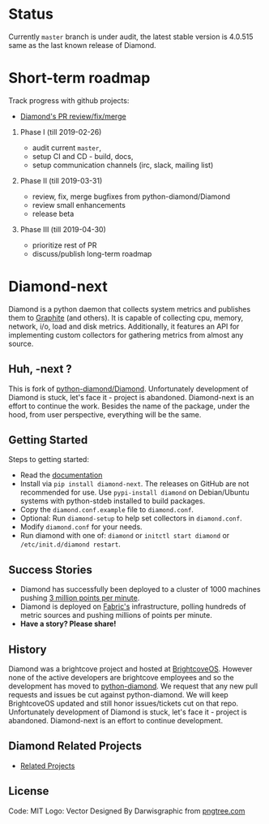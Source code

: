 # Status

Currently `master` branch is under audit, the latest stable version is 4.0.515 same as the last known release of Diamond.

# Short-term roadmap

Track progress with github projects:
 - [Diamond's PR review/fix/merge](https://github.com/diamond-next/diamond-next/projects/1)

  1. Phase I (till 2019-02-26)
      - audit current `master`,
      - setup CI and CD - build, docs,
      - setup communication channels (irc, slack, mailing list)
    
  2. Phase II (till 2019-03-31)
      - review, fix, merge bugfixes from python-diamond/Diamond
      - review small enhancements
      - release beta
    
  3. Phase III (till 2019-04-30)
      - prioritize rest of PR
      - discuss/publish long-term roadmap
  
# Diamond-next

Diamond is a python daemon that collects system metrics and publishes them to [Graphite](handlers/GraphiteHandler.md) (and others).
It is capable of collecting cpu, memory, network, i/o, load and disk metrics.
Additionally, it features an API for implementing custom collectors for gathering metrics from almost any source.

## Huh, -next ?

This is fork of [python-diamond/Diamond](https://github.com/python-diamond/Diamond). Unfortunately development of Diamond is stuck, let's face it - project is abandoned. Diamond-next is an effort to continue the work. Besides the name of the package, under the hood, from user perspective, everything will be the same.

## Getting Started

Steps to getting started:

  * Read the [documentation](http://diamond.readthedocs.org)
  * Install via `pip install diamond-next`.
    The releases on GitHub are not recommended for use.
    Use `pypi-install diamond` on Debian/Ubuntu systems with python-stdeb installed to build packages.
  * Copy the `diamond.conf.example` file to `diamond.conf`.
  * Optional: Run `diamond-setup` to help set collectors in `diamond.conf`.
  * Modify `diamond.conf` for your needs.
  * Run diamond with one of: `diamond` or `initctl start diamond` or `/etc/init.d/diamond restart`.

## Success Stories

 * Diamond has successfully been deployed to a cluster of 1000 machines pushing [3 million points per minute](https://answers.launchpad.net/graphite/+question/178969).
 * Diamond is deployed on [Fabric's](https://get.fabric.io/) infrastructure, polling hundreds of metric sources and pushing millions of points per minute.
 * **Have a story? Please share!**

## History

Diamond was a brightcove project and hosted at [BrightcoveOS](https://github.com/brightcoveos/Diamond).
However none of the active developers are brightcove employees and so the development
has moved to [python-diamond](https://github.com/python-diamond/Diamond). We request
that any new pull requests and issues be cut against python-diamond. We will keep
BrightcoveOS updated and still honor issues/tickets cut on that repo. Unfortunately development of Diamond is stuck,
let's face it - project is abandoned. Diamond-next is an effort to continue development.

## Diamond Related Projects
 * [Related Projects](Related-Projects.md)


## License

Code: MIT
Logo: Vector Designed By Darwisgraphic from   [pngtree.com](https://pngtree.com/freepng/diamond-logo-template-vector-icon-illustration-design_3626181.html)

